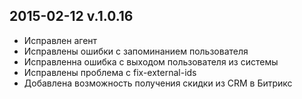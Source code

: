 ## 2015-02-12 v.1.0.16
* Исправлен агент
 * Исправлены ошибки с запоминанием пользователя
 * Исправленна ошибка с выходом пользователя из системы
* Исправлены проблема с fix-external-ids
* Добавлена возможность получения скидки из CRM в Битрикс
